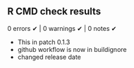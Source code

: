 ## R CMD check results

0 errors ✔ | 0 warnings ✔ | 0 notes ✔

* This in patch 0.1.3
* github workflow is now in buildignore
* changed release date
